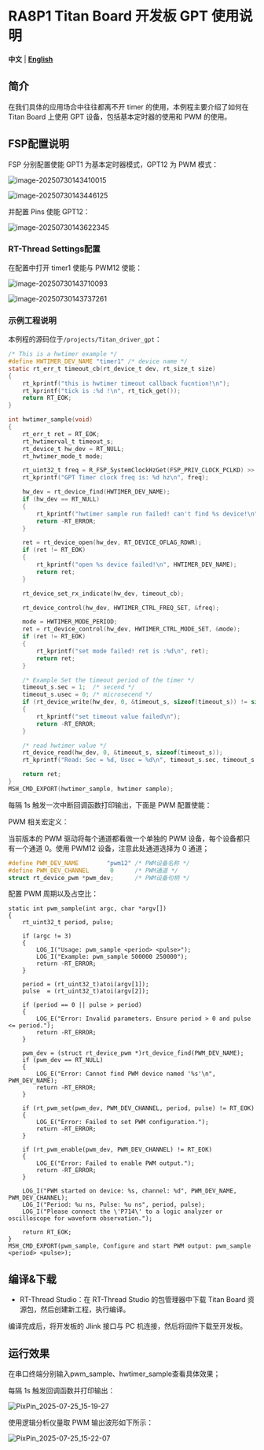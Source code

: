 # RA8P1 Titan Board 开发板 GPT 使用说明

**中文** | [**English**](./README_EN.md)

## 简介

在我们具体的应用场合中往往都离不开 timer 的使用，本例程主要介绍了如何在 Titan Board 上使用 GPT 设备，包括基本定时器的使用和 PWM 的使用。

## FSP配置说明

FSP 分别配置使能 GPT1 为基本定时器模式，GPT12 为 PWM 模式：

![image-20250730143410015](figures/image-20250730143410015.png)

![image-20250730143446125](figures/image-20250730143446125.png)

并配置 Pins 使能 GPT12：

![image-20250730143622345](figures/image-20250730143622345.png)

### RT-Thread Settings配置

在配置中打开 timer1 使能与 PWM12 使能：

![image-20250730143710093](figures/image-20250730143710093.png)

![image-20250730143737261](figures/image-20250730143737261.png)

### 示例工程说明

本例程的源码位于`/projects/Titan_driver_gpt`：

```c
/* This is a hwtimer example */
#define HWTIMER_DEV_NAME "timer1" /* device name */
static rt_err_t timeout_cb(rt_device_t dev, rt_size_t size)
{
    rt_kprintf("this is hwtimer timeout callback fucntion!\n");
    rt_kprintf("tick is :%d !\n", rt_tick_get());
    return RT_EOK;
}

int hwtimer_sample(void)
{
    rt_err_t ret = RT_EOK;
    rt_hwtimerval_t timeout_s;
    rt_device_t hw_dev = RT_NULL;
    rt_hwtimer_mode_t mode;

    rt_uint32_t freq = R_FSP_SystemClockHzGet(FSP_PRIV_CLOCK_PCLKD) >> g_timer1_cfg.source_div;
    rt_kprintf("GPT Timer clock freq is: %d hz\n", freq);

    hw_dev = rt_device_find(HWTIMER_DEV_NAME);
    if (hw_dev == RT_NULL)
    {
        rt_kprintf("hwtimer sample run failed! can't find %s device!\n", HWTIMER_DEV_NAME);
        return -RT_ERROR;
    }

    ret = rt_device_open(hw_dev, RT_DEVICE_OFLAG_RDWR);
    if (ret != RT_EOK)
    {
        rt_kprintf("open %s device failed!\n", HWTIMER_DEV_NAME);
        return ret;
    }

    rt_device_set_rx_indicate(hw_dev, timeout_cb);

    rt_device_control(hw_dev, HWTIMER_CTRL_FREQ_SET, &freq);

    mode = HWTIMER_MODE_PERIOD;
    ret = rt_device_control(hw_dev, HWTIMER_CTRL_MODE_SET, &mode);
    if (ret != RT_EOK)
    {
        rt_kprintf("set mode failed! ret is :%d\n", ret);
        return ret;
    }

    /* Example Set the timeout period of the timer */
    timeout_s.sec = 1;  /* secend */
    timeout_s.usec = 0; /* microsecend */
    if (rt_device_write(hw_dev, 0, &timeout_s, sizeof(timeout_s)) != sizeof(timeout_s))
    {
        rt_kprintf("set timeout value failed\n");
        return -RT_ERROR;
    }

    /* read hwtimer value */
    rt_device_read(hw_dev, 0, &timeout_s, sizeof(timeout_s));
    rt_kprintf("Read: Sec = %d, Usec = %d\n", timeout_s.sec, timeout_s.usec);

    return ret;
}
MSH_CMD_EXPORT(hwtimer_sample, hwtimer sample);
```
每隔 1s 触发一次中断回调函数打印输出，下面是 PWM 配置使能：

PWM 相关宏定义：

当前版本的 PWM 驱动将每个通道都看做一个单独的 PWM 设备，每个设备都只有一个通道 0。使用 PWM12 设备，注意此处通道选择为 0 通道；

```c
#define PWM_DEV_NAME        "pwm12" /* PWM设备名称 */
#define PWM_DEV_CHANNEL      0      /* PWM通道 */
struct rt_device_pwm *pwm_dev;      /* PWM设备句柄 */
```

配置 PWM 周期以及占空比：

```
static int pwm_sample(int argc, char *argv[])
{
    rt_uint32_t period, pulse;

    if (argc != 3)
    {
        LOG_I("Usage: pwm_sample <period> <pulse>");
        LOG_I("Example: pwm_sample 500000 250000");
        return -RT_ERROR;
    }

    period = (rt_uint32_t)atoi(argv[1]);
    pulse  = (rt_uint32_t)atoi(argv[2]);

    if (period == 0 || pulse > period)
    {
        LOG_E("Error: Invalid parameters. Ensure period > 0 and pulse <= period.");
        return -RT_ERROR;
    }

    pwm_dev = (struct rt_device_pwm *)rt_device_find(PWM_DEV_NAME);
    if (pwm_dev == RT_NULL)
    {
        LOG_E("Error: Cannot find PWM device named '%s'\n", PWM_DEV_NAME);
        return -RT_ERROR;
    }

    if (rt_pwm_set(pwm_dev, PWM_DEV_CHANNEL, period, pulse) != RT_EOK)
    {
        LOG_E("Error: Failed to set PWM configuration.");
        return -RT_ERROR;
    }

    if (rt_pwm_enable(pwm_dev, PWM_DEV_CHANNEL) != RT_EOK)
    {
        LOG_E("Error: Failed to enable PWM output.");
        return -RT_ERROR;
    }

    LOG_I("PWM started on device: %s, channel: %d", PWM_DEV_NAME, PWM_DEV_CHANNEL);
    LOG_I("Period: %u ns, Pulse: %u ns", period, pulse);
    LOG_I("Please connect the \'P714\' to a logic analyzer or oscilloscope for waveform observation.");

    return RT_EOK;
}
MSH_CMD_EXPORT(pwm_sample, Configure and start PWM output: pwm_sample <period> <pulse>);
```



##  编译&下载

* RT-Thread Studio：在 RT-Thread Studio 的包管理器中下载 Titan Board 资源包，然后创建新工程，执行编译。

编译完成后，将开发板的 Jlink 接口与 PC 机连接，然后将固件下载至开发板。

## 运行效果

在串口终端分别输入pwm_sample、hwtimer_sample查看具体效果；

每隔 1s 触发回调函数并打印输出：

![PixPin_2025-07-25_15-19-27](figures/PixPin_2025-07-25_15-19-27.png)

使用逻辑分析仪量取 PWM 输出波形如下所示：

![PixPin_2025-07-25_15-22-07](figures/PixPin_2025-07-25_15-22-07.png)
